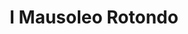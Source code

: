 ---
title: I Mausoleo Rotondo

mediaPath: /videos/mr_18_jhl-1080p.mp4
mediaPosition:  [296003.2116087451,4634028.404700467,129.8215907952377]
mediaRotation:  [0.189317771527056,-0.7548728139313343,-0.609090546482942,0.15275641510761365]
mediaScale: 1
cameraFOV: 38

# Pair of camera points and targets: [final point], ... , [entrance point]
cameraPath: [
    [[296001.5511207703,4634031.50693848,129.06073667167192],[296005.19123275334,4634024.706230534,130.72867661133486]],
    [[295997.70091201254,4634036.33334773,128.86362635662937],[296007.3624705686,4634022.96461058,129.2892474013709]],
    [[295991.9168770954,4634041.636038262,128.6615414845894],[296003.3426050852,4634029.73975369,129.08716252933093]],
    [[295980.6717140627,4634053.344321505,131.5038987524547],[295992.02098132856,4634041.527646611,129.5518928674254]],
    [[295966.35638606333,4634068.978565416,134.4797244603222],[295977.2855622522,4634057.360635615,130.25754315714]]
]

animationEntry: 2000
---